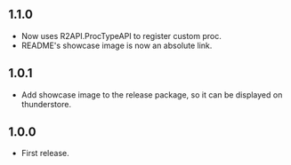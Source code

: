 ## 1.1.0

- Now uses R2API.ProcTypeAPI to register custom proc.
- README's showcase image is now an absolute link.

## 1.0.1

- Add showcase image to the release package, so it can be displayed on thunderstore.

## 1.0.0

- First release.
